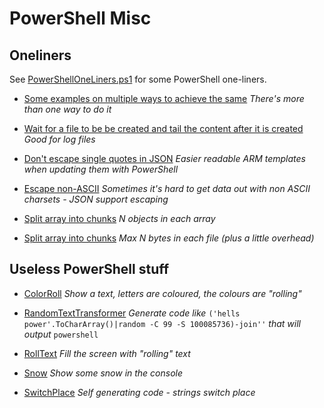 # PowerShell Misc

## Oneliners

See [PowerShellOneLiners.ps1](PowerShellOneLiners.ps1) for some PowerShell one-liners.

* [Some examples on multiple ways to achieve the same](PowerShellOneLiners.ps1#L9) *There's more than one way to do it*

* [Wait for a file to be be created and tail the content after it is created](PowerShellOneLiners.ps1#L52) *Good for log files*

* [Don't escape single quotes in JSON](PowerShellOneLiners.ps1#L75) *Easier readable ARM templates when updating them with PowerShell*

* [Escape non-ASCII](PowerShellOneLiners.ps1#L93) *Sometimes it's hard to get data out with non ASCII charsets - JSON support escaping*

* [Split array into chunks](PowerShellOneLiners.ps1#L124) *N objects in each array*

* [Split array into chunks](PowerShellOneLiners.ps1#L149) *Max N bytes in each file (plus a little overhead)*


## Useless PowerShell stuff

* [ColorRoll](useless/ColorRoll.ps1) *Show a text, letters are coloured, the colours are "rolling"*

* [RandomTextTransformer](useless/RandomTextTransformer.ps1) *Generate code like* `('hells power'.ToCharArray()|random -C 99 -S 100085736)-join''` *that will output* `powershell`

* [RollText](useless/RollText.ps1) *Fill the screen with "rolling" text*

* [Snow](useless/Snow.ps1) *Show some snow in the console*

* [SwitchPlace](useless/SwitchPlace.ps1) *Self generating code - strings switch place*
